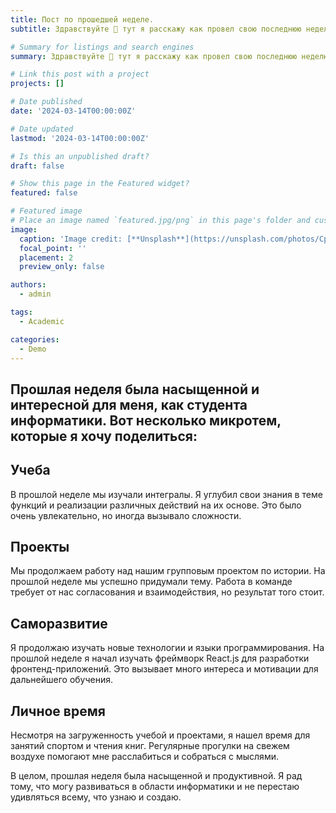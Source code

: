 ```yaml
---
title: Пост по прошедшей неделе.
subtitle: Здравствуйте 👋 тут я расскажу как провел свою последнюю неделю.

# Summary for listings and search engines
summary: Здравствуйте 👋 тут я расскажу как провел свою последнюю неделю.

# Link this post with a project
projects: []

# Date published
date: '2024-03-14T00:00:00Z'

# Date updated
lastmod: '2024-03-14T00:00:00Z'

# Is this an unpublished draft?
draft: false

# Show this page in the Featured widget?
featured: false

# Featured image
# Place an image named `featured.jpg/png` in this page's folder and customize its options here.
image:
  caption: 'Image credit: [**Unsplash**](https://unsplash.com/photos/CpkOjOcXdUY)'
  focal_point: ''
  placement: 2
  preview_only: false

authors:
  - admin

tags:
  - Academic

categories:
  - Demo
---
```


## Прошлая неделя была насыщенной и интересной для меня, как студента информатики. Вот несколько микротем, которые я хочу поделиться:

## Учеба
В прошлой неделе мы изучали интегралы. Я углубил свои знания в теме функций и реализации различных действий на их основе. Это было очень увлекательно, но иногда вызывало сложности.

## Проекты
Мы продолжаем работу над нашим групповым проектом по истории. На прошлой неделе мы успешно придумали тему. Работа в команде требует от нас согласования и взаимодействия, но результат того стоит.

## Саморазвитие
Я продолжаю изучать новые технологии и языки программирования. На прошлой неделе я начал изучать фреймворк React.js для разработки фронтенд-приложений. Это вызывает много интереса и мотивации для дальнейшего обучения.

## Личное время
Несмотря на загруженность учебой и проектами, я нашел время для занятий спортом и чтения книг. Регулярные прогулки на свежем воздухе помогают мне расслабиться и собраться с мыслями.

В целом, прошлая неделя была насыщенной и продуктивной. Я рад тому, что могу развиваться в области информатики и не перестаю удивляться всему, что узнаю и создаю.


